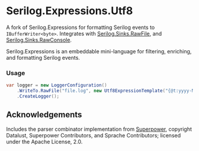 # Serilog.Expressions.Utf8

A fork of Serilog.Expressions for formatting Serilog events to `IBufferWriter<byte>`. Integrates with [Serilog.Sinks.RawFile](https://www.nuget.org/packages/Serilog.Sinks.RawFile/), and [Serilog.Sinks.RawConsole](https://www.nuget.org/packages/Serilog.Sinks.RawConsole/).

Serilog.Expressions is an embeddable mini-language for filtering, enriching, and formatting Serilog
events.

### Usage
```csharp
var logger = new LoggerConfiguration()
    .WriteTo.RawFile("file.log", new Utf8ExpressionTemplate("{@t:yyyy-MM-dd HH:mm:ss.ffff} {@l:u3} {@m}\n"))
    .CreateLogger();
```

## Acknowledgements

Includes the parser combinator implementation from [Superpower](https://github.com/datalust/superpower), copyright Datalust,
Superpower Contributors, and Sprache Contributors; licensed under the Apache License, 2.0.
